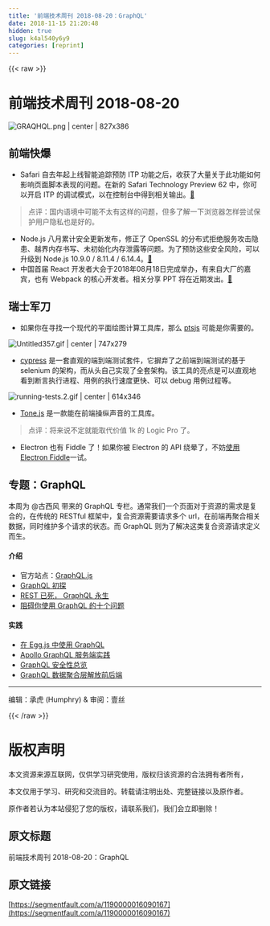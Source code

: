 ```yaml
---
title: '前端技术周刊 2018-08-20：GraphQL' 
date: 2018-11-15 21:20:48
hidden: true
slug: k4al540y6y9
categories: [reprint]
---
```


{{< raw >}}
<h1>&#x524D;&#x7AEF;&#x6280;&#x672F;&#x5468;&#x520A; 2018-08-20</h1><p><span class="img-wrap"><img data-src="/img/remote/1460000016090170?w=2000&amp;h=933" src="https://static.alili.tech/img/remote/1460000016090170?w=2000&amp;h=933" alt="GRAQHQL.png | center | 827x386" title="GRAQHQL.png | center | 827x386"></span></p><h2>&#x524D;&#x7AEF;&#x5FEB;&#x7206;</h2><ul><li>Safari &#x81EA;&#x53BB;&#x5E74;&#x8D77;&#x4E0A;&#x7EBF;&#x667A;&#x80FD;&#x8FFD;&#x8E2A;&#x9884;&#x9632; ITP &#x529F;&#x80FD;&#x4E4B;&#x540E;&#xFF0C;&#x6536;&#x83B7;&#x4E86;&#x5927;&#x91CF;&#x5173;&#x4E8E;&#x6B64;&#x529F;&#x80FD;&#x5982;&#x4F55;&#x5F71;&#x54CD;&#x9875;&#x9762;&#x811A;&#x672C;&#x8868;&#x73B0;&#x7684;&#x95EE;&#x9898;&#x3002;&#x5728;&#x65B0;&#x7684; Safari Technology Preview 62 &#x4E2D;&#xFF0C;&#x4F60;&#x53EF;&#x4EE5;&#x5F00;&#x542F; ITP &#x7684;&#x8C03;&#x8BD5;&#x6A21;&#x5F0F;&#xFF0C;&#x4EE5;&#x5728;&#x63A7;&#x5236;&#x53F0;&#x4E2D;&#x5F97;&#x5230;&#x76F8;&#x5173;&#x8F93;&#x51FA;&#x3002;<a href="https://webkit.org/blog/8387/itp-debug-mode-in-safari-technology-preview-62/" rel="nofollow noreferrer">&#x1F517;</a></li></ul><blockquote>&#x70B9;&#x8BC4;&#xFF1A;&#x56FD;&#x5185;&#x8BED;&#x5883;&#x4E2D;&#x53EF;&#x80FD;&#x4E0D;&#x592A;&#x6709;&#x8FD9;&#x6837;&#x7684;&#x95EE;&#x9898;&#xFF0C;&#x4F46;&#x591A;&#x4E86;&#x89E3;&#x4E00;&#x4E0B;&#x6D4F;&#x89C8;&#x5668;&#x600E;&#x6837;&#x5C1D;&#x8BD5;&#x4FDD;&#x62A4;&#x7528;&#x6237;&#x9690;&#x79C1;&#x4E5F;&#x662F;&#x597D;&#x7684;&#x3002;</blockquote><ul><li>Node.js &#x516B;&#x6708;&#x7D2F;&#x8BA1;&#x5B89;&#x5168;&#x66F4;&#x65B0;&#x53D1;&#x5E03;&#xFF0C;&#x4FEE;&#x6B63;&#x4E86; OpenSSL &#x7684;&#x5206;&#x5E03;&#x5F0F;&#x62D2;&#x7EDD;&#x670D;&#x52A1;&#x653B;&#x51FB;&#x9690;&#x60A3;&#x3001;&#x8D8A;&#x754C;&#x5185;&#x5B58;&#x4E66;&#x5199;&#x3001;&#x672A;&#x521D;&#x59CB;&#x5316;&#x5185;&#x5B58;&#x6CC4;&#x9732;&#x7B49;&#x95EE;&#x9898;&#x3002;&#x4E3A;&#x4E86;&#x9884;&#x9632;&#x8FD9;&#x4E9B;&#x5B89;&#x5168;&#x98CE;&#x9669;&#xFF0C;&#x53EF;&#x4EE5;&#x5347;&#x7EA7;&#x5230; Node.js 10.9.0 / 8.11.4 / 6.14.4&#x3002;<a href="https://nodejs.org/en/blog/vulnerability/august-2018-security-releases/" rel="nofollow noreferrer">&#x1F517;</a></li><li>&#x4E2D;&#x56FD;&#x9996;&#x5C4A; React &#x5F00;&#x53D1;&#x8005;&#x5927;&#x4F1A;&#x4E8E;2018&#x5E74;08&#x6708;18&#x65E5;&#x5B8C;&#x6210;&#x4E3E;&#x529E;&#xFF0C;&#x6709;&#x6765;&#x81EA;&#x5927;&#x5382;&#x7684;&#x5609;&#x5BBE;&#xFF0C;&#x4E5F;&#x6709; Webpack &#x7684;&#x6838;&#x5FC3;&#x5F00;&#x53D1;&#x8005;&#x3002;&#x76F8;&#x5173;&#x5206;&#x4EAB; PPT &#x5C06;&#x5728;&#x8FD1;&#x671F;&#x53D1;&#x51FA;&#x3002;<a href="https://react.w3ctech.com/" rel="nofollow noreferrer">&#x1F517;</a></li></ul><h2>&#x745E;&#x58EB;&#x519B;&#x5200;</h2><ul><li>&#x5982;&#x679C;&#x4F60;&#x5728;&#x5BFB;&#x627E;&#x4E00;&#x4E2A;&#x73B0;&#x4EE3;&#x7684;&#x5E73;&#x9762;&#x7ED8;&#x56FE;&#x8BA1;&#x7B97;&#x5DE5;&#x5177;&#x5E93;&#xFF0C;&#x90A3;&#x4E48; <a href="https://ptsjs.org/" rel="nofollow noreferrer">ptsjs</a> &#x53EF;&#x80FD;&#x662F;&#x4F60;&#x9700;&#x8981;&#x7684;&#x3002;</li></ul><p><span class="img-wrap"><img data-src="/img/remote/1460000016090171" src="https://static.alili.tech/img/remote/1460000016090171" alt="Untitled357.gif | center | 747x279" title="Untitled357.gif | center | 747x279"></span></p><ul><li><a href="https://www.cypress.io/" rel="nofollow noreferrer">cypress</a> &#x662F;&#x4E00;&#x5957;&#x76F4;&#x89C2;&#x7684;&#x7AEF;&#x5230;&#x7AEF;&#x6D4B;&#x8BD5;&#x5957;&#x4EF6;&#xFF0C;&#x5B83;&#x6452;&#x5F03;&#x4E86;&#x4E4B;&#x524D;&#x7AEF;&#x5230;&#x7AEF;&#x6D4B;&#x8BD5;&#x7684;&#x57FA;&#x4E8E; selenium &#x7684;&#x67B6;&#x6784;&#xFF0C;&#x800C;&#x4ECE;&#x5934;&#x81EA;&#x5DF1;&#x5B9E;&#x73B0;&#x4E86;&#x5168;&#x5957;&#x67B6;&#x6784;&#x3002;&#x8BE5;&#x5DE5;&#x5177;&#x7684;&#x4EAE;&#x70B9;&#x662F;&#x53EF;&#x4EE5;&#x76F4;&#x89C2;&#x5730;&#x770B;&#x5230;&#x65AD;&#x8A00;&#x6267;&#x884C;&#x8FDB;&#x7A0B;&#x3001;&#x7528;&#x4F8B;&#x7684;&#x6267;&#x884C;&#x901F;&#x5EA6;&#x66F4;&#x5FEB;&#x3001;&#x53EF;&#x4EE5; debug &#x7528;&#x4F8B;&#x8FC7;&#x7A0B;&#x7B49;&#x3002;</li></ul><p><span class="img-wrap"><img data-src="/img/remote/1460000016090172" src="https://static.alili.tech/img/remote/1460000016090172" alt="running-tests.2.gif | center | 614x346" title="running-tests.2.gif | center | 614x346"></span></p><ul><li><a href="https://github.com/Tonejs/Tone.js" rel="nofollow noreferrer">Tone.js</a> &#x662F;&#x4E00;&#x6B3E;&#x80FD;&#x5728;&#x524D;&#x7AEF;&#x64CD;&#x7EB5;&#x58F0;&#x97F3;&#x7684;&#x5DE5;&#x5177;&#x5E93;&#x3002;</li></ul><blockquote>&#x70B9;&#x8BC4;&#xFF1A;&#x5C06;&#x6765;&#x8BF4;&#x4E0D;&#x5B9A;&#x5C31;&#x80FD;&#x53D6;&#x4EE3;&#x4EF7;&#x503C; 1k &#x7684; Logic Pro &#x4E86;&#x3002;</blockquote><ul><li>Electron &#x4E5F;&#x6709; Fiddle &#x4E86;&#xFF01;&#x5982;&#x679C;&#x4F60;&#x88AB; Electron &#x7684; API &#x7ED5;&#x6655;&#x4E86;&#xFF0C;&#x4E0D;&#x59A8;<a href="https://github.com/electron/fiddle" rel="nofollow noreferrer">&#x4F7F;&#x7528; Electron Fiddle</a>&#x4E00;&#x8BD5;&#x3002;</li></ul><h2>&#x4E13;&#x9898;&#xFF1A;GraphQL</h2><p>&#x672C;&#x5468;&#x4E3A; @&#x53E4;&#x897F;&#x98CE; &#x5E26;&#x6765;&#x7684; GraphQL &#x4E13;&#x680F;&#x3002;&#x901A;&#x5E38;&#x6211;&#x4EEC;&#x4E00;&#x4E2A;&#x9875;&#x9762;&#x5BF9;&#x4E8E;&#x8D44;&#x6E90;&#x7684;&#x9700;&#x6C42;&#x662F;&#x590D;&#x5408;&#x7684;&#xFF0C;&#x5728;&#x4F20;&#x7EDF;&#x7684; RESTful &#x6846;&#x67B6;&#x4E2D;&#xFF0C;&#x590D;&#x5408;&#x8D44;&#x6E90;&#x9700;&#x8981;&#x8BF7;&#x6C42;&#x591A;&#x4E2A; url&#xFF0C;&#x5728;&#x524D;&#x7AEF;&#x518D;&#x805A;&#x5408;&#x76F8;&#x5173;&#x6570;&#x636E;&#xFF0C;&#x540C;&#x65F6;&#x7EF4;&#x62A4;&#x591A;&#x4E2A;&#x8BF7;&#x6C42;&#x7684;&#x72B6;&#x6001;&#x3002;&#x800C; GraphQL &#x5219;&#x4E3A;&#x4E86;&#x89E3;&#x51B3;&#x8FD9;&#x7C7B;&#x590D;&#x5408;&#x8D44;&#x6E90;&#x8BF7;&#x6C42;&#x5B9A;&#x4E49;&#x800C;&#x751F;&#x3002;</p><h4>&#x4ECB;&#x7ECD;</h4><ul><li>&#x5B98;&#x65B9;&#x7AD9;&#x70B9;&#xFF1A;<a href="https://graphql.org/graphql-js/" rel="nofollow noreferrer">GraphQL.js</a></li><li><a href="https://juejin.im/post/59fbd88e51882576ea350c53" rel="nofollow noreferrer">GraphQL &#x521D;&#x63A2;</a></li><li><a href="https://medium.freecodecamp.org/rest-apis-are-rest-in-peace-apis-long-live-graphql-d412e559d8e4" rel="nofollow noreferrer">REST &#x5DF2;&#x6B7B;&#xFF0C; GraphQL &#x6C38;&#x751F;</a></li><li><a href="http://jerryzou.com/posts/10-questions-about-graphql/" rel="nofollow noreferrer">&#x963B;&#x788D;&#x4F60;&#x4F7F;&#x7528; GraphQL &#x7684;&#x5341;&#x4E2A;&#x95EE;&#x9898;</a></li></ul><h4>&#x5B9E;&#x8DF5;</h4><ul><li><a href="https://zhuanlan.zhihu.com/p/30604868" rel="nofollow noreferrer">&#x5728; Egg.js &#x4E2D;&#x4F7F;&#x7528; GraphQL</a></li><li><a href="https://zhuanlan.zhihu.com/p/34219480" rel="nofollow noreferrer">Apollo GraphQL &#x670D;&#x52A1;&#x7AEF;&#x5B9E;&#x8DF5;</a></li><li><a href="https://blog.doyensec.com/2018/05/17/graphql-security-overview.html" rel="nofollow noreferrer">GraphQL &#x5B89;&#x5168;&#x6027;&#x603B;&#x89C8;</a></li><li><a href="https://cnodejs.org/topic/5b3053665c8f1ea723a569ea" rel="nofollow noreferrer">GraphQL &#x6570;&#x636E;&#x805A;&#x5408;&#x5C42;&#x89E3;&#x653E;&#x524D;&#x540E;&#x7AEF;</a></li></ul><hr><p>&#x7F16;&#x8F91;&#xFF1A;&#x627F;&#x864E; (Humphry) &amp; &#x5BA1;&#x9605;&#xFF1A;&#x58F9;&#x4E1D;</p>
{{< /raw >}}

# 版权声明
本文资源来源互联网，仅供学习研究使用，版权归该资源的合法拥有者所有，

本文仅用于学习、研究和交流目的。转载请注明出处、完整链接以及原作者。 

原作者若认为本站侵犯了您的版权，请联系我们，我们会立即删除！

## 原文标题
前端技术周刊 2018-08-20：GraphQL

## 原文链接
[https://segmentfault.com/a/1190000016090167](https://segmentfault.com/a/1190000016090167)

